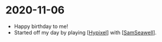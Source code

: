 # 2020-11-06

- Happy birthday to me!
- Started off my day by playing [[Hypixel]] with [[SamSeawell]].

[//begin]: # "Autogenerated link references for markdown compatibility"
[Hypixel]: ..\hypixel "Hypixel"
[SamSeawell]: ..\samseawell "SamSeawell"
[//end]: # "Autogenerated link references"
